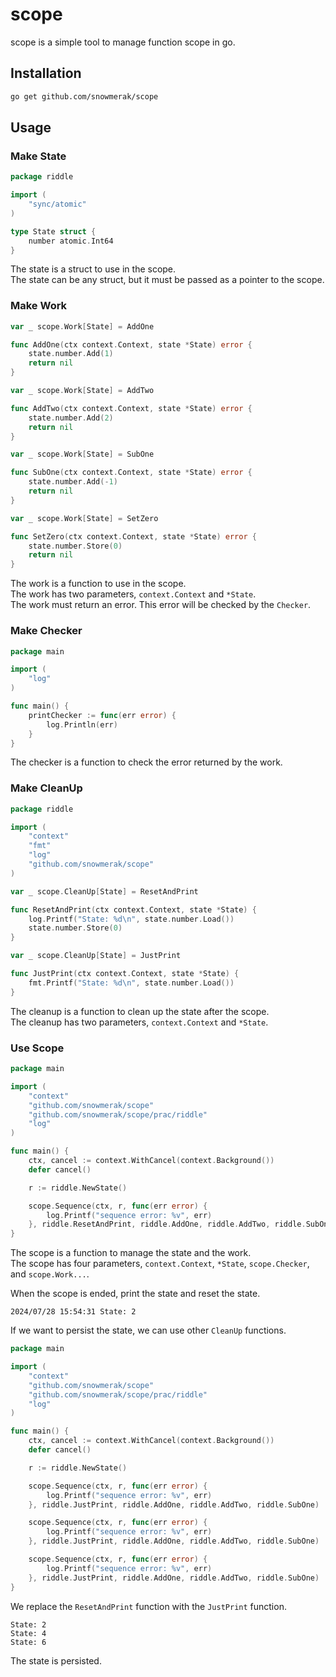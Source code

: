 # scope

scope is a simple tool to manage function scope in go.

## Installation

```bash
go get github.com/snowmerak/scope
```

## Usage

### Make State

```go
package riddle

import (
	"sync/atomic"
)

type State struct {
	number atomic.Int64
}
```

The state is a struct to use in the scope.  
The state can be any struct, but it must be passed as a pointer to the scope.

### Make Work

```go
var _ scope.Work[State] = AddOne

func AddOne(ctx context.Context, state *State) error {
	state.number.Add(1)
	return nil
}

var _ scope.Work[State] = AddTwo

func AddTwo(ctx context.Context, state *State) error {
	state.number.Add(2)
	return nil
}

var _ scope.Work[State] = SubOne

func SubOne(ctx context.Context, state *State) error {
	state.number.Add(-1)
	return nil
}

var _ scope.Work[State] = SetZero

func SetZero(ctx context.Context, state *State) error {
	state.number.Store(0)
	return nil
}
```

The work is a function to use in the scope.  
The work has two parameters, `context.Context` and `*State`.  
The work must return an error. This error will be checked by the `Checker`.

### Make Checker

```go
package main

import (
    "log"
)

func main() {
    printChecker := func(err error) {
        log.Println(err)
    }
}
```

The checker is a function to check the error returned by the work.

### Make CleanUp

```go
package riddle

import (
    "context"
    "fmt"
    "log"
    "github.com/snowmerak/scope"
)

var _ scope.CleanUp[State] = ResetAndPrint

func ResetAndPrint(ctx context.Context, state *State) {
	log.Printf("State: %d\n", state.number.Load())
	state.number.Store(0)
}

var _ scope.CleanUp[State] = JustPrint

func JustPrint(ctx context.Context, state *State) {
	fmt.Printf("State: %d\n", state.number.Load())
}
```

The cleanup is a function to clean up the state after the scope.  
The cleanup has two parameters, `context.Context` and `*State`.

### Use Scope

```go
package main

import (
	"context"
	"github.com/snowmerak/scope"
	"github.com/snowmerak/scope/prac/riddle"
	"log"
)

func main() {
	ctx, cancel := context.WithCancel(context.Background())
	defer cancel()

	r := riddle.NewState()

	scope.Sequence(ctx, r, func(err error) {
		log.Printf("sequence error: %v", err)
	}, riddle.ResetAndPrint, riddle.AddOne, riddle.AddTwo, riddle.SubOne)
}
```

The scope is a function to manage the state and the work.  
The scope has four parameters, `context.Context`, `*State`, `scope.Checker`, and `scope.Work...`.

When the scope is ended, print the state and reset the state.

```shell
2024/07/28 15:54:31 State: 2
```

If we want to persist the state, we can use other `CleanUp` functions.

```go
package main

import (
	"context"
	"github.com/snowmerak/scope"
	"github.com/snowmerak/scope/prac/riddle"
	"log"
)

func main() {
	ctx, cancel := context.WithCancel(context.Background())
	defer cancel()

	r := riddle.NewState()

	scope.Sequence(ctx, r, func(err error) {
		log.Printf("sequence error: %v", err)
	}, riddle.JustPrint, riddle.AddOne, riddle.AddTwo, riddle.SubOne)

	scope.Sequence(ctx, r, func(err error) {
		log.Printf("sequence error: %v", err)
	}, riddle.JustPrint, riddle.AddOne, riddle.AddTwo, riddle.SubOne)

	scope.Sequence(ctx, r, func(err error) {
		log.Printf("sequence error: %v", err)
	}, riddle.JustPrint, riddle.AddOne, riddle.AddTwo, riddle.SubOne)
}
```

We replace the `ResetAndPrint` function with the `JustPrint` function.

```shell
State: 2
State: 4
State: 6
```

The state is persisted.
